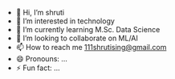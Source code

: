 - 👋 Hi, I’m shruti
- 👀 I’m interested in technology
- 🌱 I’m currently learning M.Sc. Data Science
- 💞️ I’m looking to collaborate on ML/AI
- 📫 How to reach me 111shrutising@gmail.com
- 😄 Pronouns: ...
- ⚡ Fun fact: ...
